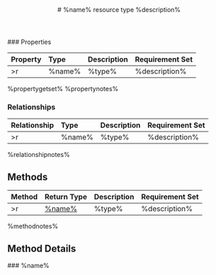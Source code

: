 <header>
# %name% resource type
%description%
</header>

<properties>
### Properties

| Property	   | Type	| Description| Requirement Set|
|:-------------|:-------|:-----------|:---|
>r|%name%      | %type% | %description% | %req% |

%propertygetset%
%propertynotes%
<properties>
<relationships>

### Relationships

| Relationship | Type	| Description| Requirement Set|
|:-------------|:-------|:-----------|:---|
>r|%name%      | %type% | %description% | %req% |

%relationshipnotes%
</relationships>
<methods>

## Methods

| Method	   | Return Type    | Description | Requirement Set|
|:-------------|:---------------|:------------|:----|
>r| [%name%](%link%)     | %type%         | %description% | %req%|

%methodnotes%

## Method Details
<method>
### %name%

</method>

</methods>
